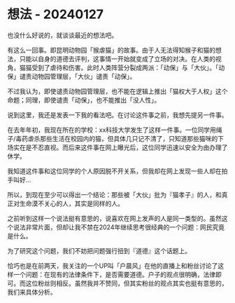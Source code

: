 # 想法 - 20240127

也没什么好说的，就谈谈最近的想法吧。

有这么一回事。即昆明动物园「猴虐猫」的故事。由于人无法得知猴子和猫的想法，只能以自身的道德去评判，这事情一开始就变成了立场的对决。在人类的视角，猫猫受到了虐待和伤害。此时人类阵营分裂成两派：「动保」与「大伙」。「动保」谴责动物园管理层，「大伙」谴责「动保」。

不过我认为，即使谴责动物园管理层，也不能在逻辑上推出「猫权大于人权」这个命题；同理，即使谴责「动保」，也不能推出「没人性」。

说到这里，我还是发表一下我的看法吧。在讨论这件事之前，我想先提另一件事。

在去年年初，我现在所在的学校：xx科技大学发生了这样一件事。一位同学用绳子/毒药虐杀那些生活在校园内的猫，但具体几只记不清了，只知道那些猫咪的下场实在是不忍直视。而后来这件事在网上曝光后，这位同学迅速以安全为由办理了休学。

我知道这件事和这位同学的个人原因脱不开关系，但我却在网上发现一些人却在拍手叫好... 

所以，到现在至少可以得出一个结论：那些被「大伙」批为『猫孝子』的人，和真正对生命漠不关心的人，其实是同样的人。

之前听到这样一个说法挺有意思的，说喜欢在网上发声的人是同一类型的。虽然这个说法非常片面，但却让我不禁在2024年继续思考很经典的一个问题：网民究竟是什么。

为了研究这个问题，我们不妨把问题强行扭到『道德』这个话题上。

恰巧也是在前两天，我关注的一个UP叫「户晨风」在他的直播上和粉丝讨论了这样一个问题：在现有的法律条件下，是否需要道德。户子的观点很明确，法律即可。而这位粉丝则相反。虽然我并不赞同，但其实粉丝的观点其实也挺有意思的，我们来具体分析。

